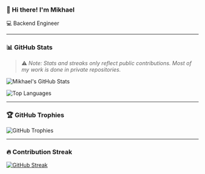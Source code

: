 ### 👋 Hi there! I'm Mikhael

💻 Backend Engineer 

---

### 📊 GitHub Stats

> ⚠️ *Note: Stats and streaks only reflect public contributions. Most of my work is done in private repositories.*

![Mikhael's GitHub Stats](https://github-readme-stats.vercel.app/api?username=mikhael-remboski&show_icons=true&theme=github_dark)

![Top Languages](https://github-readme-stats.vercel.app/api/top-langs/?username=mikhael-remboski&layout=compact&theme=github_dark)

---

### 🏆 GitHub Trophies

![GitHub Trophies](https://github-profile-trophy.vercel.app/?username=mikhael-remboski&theme=onestar)

---

### 🔥 Contribution Streak

[![GitHub Streak](https://streak-stats.demolab.com?user=mikhael-remboski&theme=dark)](https://github.com/mikhael-remboski)

